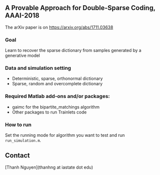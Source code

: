 ## A Provable Approach for Double-Sparse Coding, AAAI-2018

The arXiv paper is on https://arxiv.org/abs/1711.03638

### Goal
Learn to recover the sparse dictionary from samples generated by a generative model

### Data and simulation setting
* Deterministic, sparse, orthonormal dictionary
* Sparse, random and overcomplete dictionary

### Required Matlab add-ons and/or packages:
+ gaimc for the bipartite_matchings algorithm
+ Other packages to run Trainlets code

### How to run
Set the running mode for algorithm you want to test and run `run_simulation.m`.


## Contact
[Thanh Nguyen](thanhng at iastate dot edu)